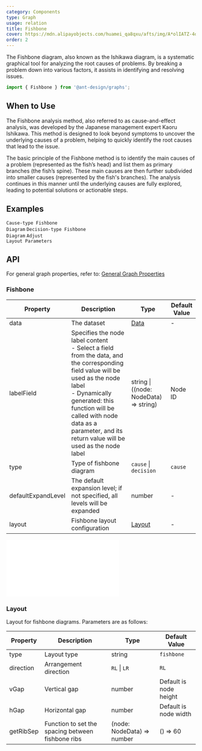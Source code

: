 ```yaml
---
category: Components
type: Graph
usage: relation
title: Fishbone
cover: https://mdn.alipayobjects.com/huamei_qa8qxu/afts/img/A*olIATZ-4qMEAAAAAAAAAAAAADmJ7AQ/original
order: 2
---
```


The Fishbone diagram, also known as the Ishikawa diagram, is a systematic graphical tool for analyzing the root causes of problems. By breaking a problem down into various factors, it assists in identifying and resolving issues.

```js
import { Fishbone } from '@ant-design/graphs';
```

## When to Use

The Fishbone analysis method, also referred to as cause-and-effect analysis, was developed by the Japanese management expert Kaoru Ishikawa. This method is designed to look beyond symptoms to uncover the underlying causes of a problem, helping to quickly identify the root causes that lead to the issue.

The basic principle of the Fishbone method is to identify the main causes of a problem (represented as the fish’s head) and list them as primary branches (the fish’s spine). These main causes are then further subdivided into smaller causes (represented by the fish's branches). The analysis continues in this manner until the underlying causes are fully explored, leading to potential solutions or actionable steps.

## Examples

<!-- prettier-ignore -->
<code src="../graphs-demos/fishbone/default.tsx">Cause-type Fishbone Diagram</code>
<code src="../graphs-demos/fishbone/decision.tsx">Decision-type Fishbone Diagram</code>
<code src="../graphs-demos/fishbone/layout.tsx">Adjust Layout Parameters</code>

## API

For general graph properties, refer to: [General Graph Properties](./overview#general-graph-properties)

### Fishbone

| Property | Description | Type | Default Value |
| --- | --- | --- | --- |
| data | The dataset | [Data](#data) | - |
| labelField | Specifies the node label content <br> - Select a field from the data, and the corresponding field value will be used as the node label <br> - Dynamically generated: this function will be called with node data as a parameter, and its return value will be used as the node label | string \| ((node: NodeData) => string) | Node ID |
| type | Type of fishbone diagram | `cause` \| `decision` | `cause` |
| defaultExpandLevel | The default expansion level; if not specified, all levels will be expanded | number | - |
| layout | Fishbone layout configuration | [Layout](#layout) | - |

<embed src="../graphs-common/tree-data.en.md"></embed>

### Layout

Layout for fishbone diagrams. Parameters are as follows:

| Property  | Description                                       | Type                       | Default Value          |
| --------- | ------------------------------------------------- | -------------------------- | ---------------------- |
| type      | Layout type                                       | string                     | `fishbone`             |
| direction | Arrangement direction                             | `RL` \| `LR`               | `RL`                   |
| vGap      | Vertical gap                                      | number                     | Default is node height |
| hGap      | Horizontal gap                                    | number                     | Default is node width  |
| getRibSep | Function to set the spacing between fishbone ribs | (node: NodeData) => number | () => 60               |
